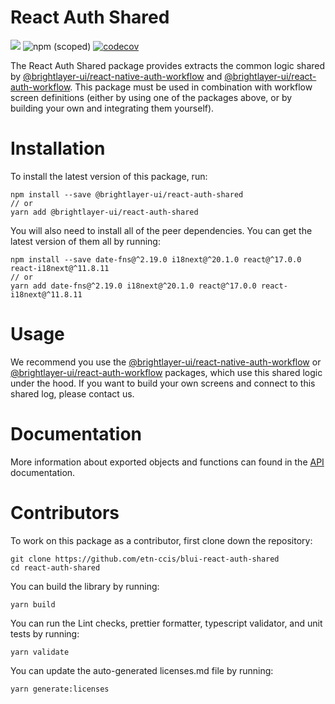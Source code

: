 # React Auth Shared

[![](https://img.shields.io/circleci/project/github/etn-ccis/blui-react-auth-shared/master.svg?style=flat)](https://circleci.com/gh/etn-ccis/blui-react-auth-shared/tree/master) ![npm (scoped)](https://img.shields.io/npm/v/@brightlayer-ui/react-auth-shared) [![codecov](https://codecov.io/gh/etn-ccis/blui-react-auth-shared/branch/master/graph/badge.svg?token=BKDXMXPSDI)](https://codecov.io/gh/etn-ccis/blui-react-auth-shared)

The React Auth Shared package provides extracts the common logic shared by [@brightlayer-ui/react-native-auth-workflow](https://www.npmjs.com/package/@brightlayer-ui/react-native-auth-workflow) and [@brightlayer-ui/react-auth-workflow](https://www.npmjs.com/package/@brightlayer-ui/react-auth-workflow). This package must be used in combination with workflow screen definitions (either by using one of the packages above, or by building your own and integrating them yourself).

# Installation

To install the latest version of this package, run:

```shell
npm install --save @brightlayer-ui/react-auth-shared
// or
yarn add @brightlayer-ui/react-auth-shared
```

You will also need to install all of the peer dependencies. You can get the latest version of them all by running:

```
npm install --save date-fns@^2.19.0 i18next@^20.1.0 react@^17.0.0 react-i18next@^11.8.11
// or
yarn add date-fns@^2.19.0 i18next@^20.1.0 react@^17.0.0 react-i18next@^11.8.11
```

# Usage

We recommend you use the [@brightlayer-ui/react-native-auth-workflow](https://www.npmjs.com/package/@brightlayer-ui/react-native-auth-workflow) or [@brightlayer-ui/react-auth-workflow](https://www.npmjs.com/package/@brightlayer-ui/react-auth-workflow) packages, which use this shared logic under the hood. If you want to build your own screens and connect to this shared log, please contact us.

# Documentation

More information about exported objects and functions can found in the [API](https://github.com/etn-ccis/blui-react-auth-shared/tree/master/docs/API.md) documentation.

# Contributors

To work on this package as a contributor, first clone down the repository:

```shell
git clone https://github.com/etn-ccis/blui-react-auth-shared
cd react-auth-shared
```

You can build the library by running:

```shell
yarn build
```

You can run the Lint checks, prettier formatter, typescript validator, and unit tests by running:

```shell
yarn validate
```

You can update the auto-generated licenses.md file by running:

```shell
yarn generate:licenses
```
